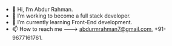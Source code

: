 - 👋 Hi, I’m Abdur Rahman.
- 👀 I’m working to become a full stack developer.
- 🌱 I’m currently learning Front-End development.
- 📫 How to reach me ---> abdurmrahman7@gmail.com, +91-9677161761.

